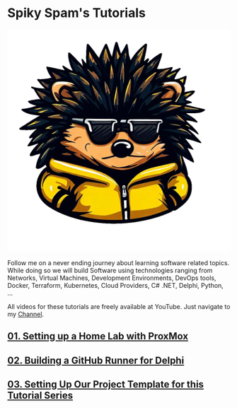 # Spiky Spam's Tutorials

![Spiky Spam Logo](_assets/images/logo_transparant.png)

Follow me on a never ending journey about learning software related topics. While doing so we will build Software using technologies ranging from Networks, Virtual Machines, Development Environments, DevOps tools, Docker, Terraform, Kubernetes, Cloud Providers, C# .NET, Delphi, Python, ...

All videos for these tutorials are freely available at YouTube. Just navigate to my [Channel](https://www.youtube.com/@spikyspam).

## [01. Setting up a Home Lab with ProxMox](01_setting_up_a_cheap_home_lab_with_proxmox/README.md)
## [02. Building a GitHub Runner for Delphi](02_building_a_github_runner_for_delphi/README.md)
## [03. Setting Up Our Project Template for this Tutorial Series](03_setting_up_our_project/README.md)